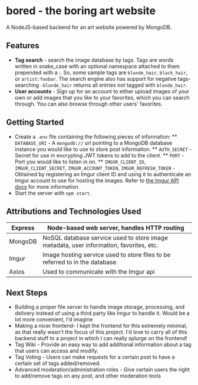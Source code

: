 # bored - the boring art website

A NodeJS-based backend for an art website powered by MongoDB.

## Features

* **Tag search** - search the image database by tags. Tags are words written in snake\_case with an optional namespace attached to them prepended with a :. So, some sample tags are `blonde_hair`, `black_hair`, or `artist:foobar`. The search engine also has support for negative tags- searching `-blonde_hair` returns all entries not tagged with `blonde_hair`.
* **User accounts** - Sign up for an account to either upload images of your own or add images that you like to your favorites, which you can search through. You can also browse through other users' favorites.

## Getting Started

* Create a `.env` file containing the following pieces of information:
** `DATABASE_URI` - A `mongodb://` url pointing to a MongoDB database instance you would like to use to store post informaiton.
** `AUTH_SECRET` - Secret for use in encrypting JWT tokens to add to the client.
** `PORT` - Port you would like to listen in on.
** `IMGUR_CLIENT_ID`, `IMGUR_CLIENT_SECRET`, `IMGUR_ACCOUNT_TOKEN`, `IMGUR_REFRESH_TOKEN` - Obtained by registering an Imgur client ID and using it to authenticate an Imgur account to use for hosting the images. Refer to [the Imgur API docs](https://apidocs.imgur.com/#authorization-and-oauth) for more information.
* Start the server with `npm start`.

## Attributions and Technologies Used

| Express | Node-based web server, handles HTTP routing                                            |
|---------|----------------------------------------------------------------------------------------|
| MongoDB | NoSQL database service used to store image metadata, user information, favorites, etc. |
| Imgur   | Image hosting service used to store files to be referred to in the database            |
| Axios   | Used to communicate with the Imgur api                                                 |

## Next Steps

* Building a proper file server to handle image storage, processing, and delivery instead of using a third party like Imgur to handle it. Would be a lot more convenient, I'd imagine
* Making a nicer frontend- I kept the frontend for this extremely minimal, as that really wasn't the focus of this project. I'd love to carry all of this backend stuff to a project in which I can really splurge on the frontend!
* Tag Wiki - Provide an easy way to add additional information about a tag that users can access and modify.
* Tag Voting - Users can make requests for a certain post to have a certain set of tags added/removed.
* Advanced moderation/administration roles - Give certain users the right to add/remove tags on any post, and other moderation tools
